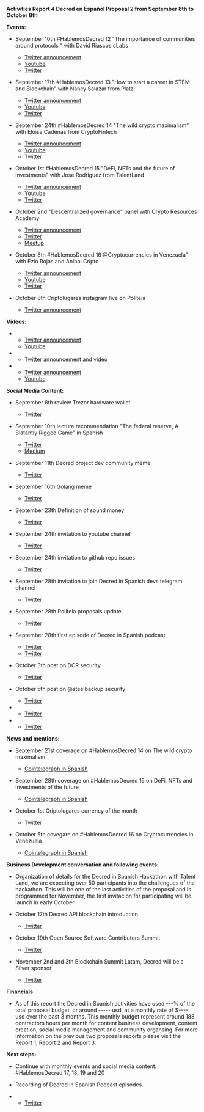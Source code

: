 **Activities Report 4 Decred en Español Proposal 2 from September 8th to October 8th**

**Events:**

-  September 10th #HablemosDecred 12 "The importance of communities around protocols " with David Riascos cLabs 
    - [Twitter announcement](https://twitter.com/Decred_ES/status/1304153821631791104) 
    - [Youtube](https://youtu.be/QC5_1PqJb_4)
    - [Twitter](https://twitter.com/Decred_ES/status/1303442515585101824)
    
-  September 17th #HablemosDecred 13 "How to start a career in STEM and Blockchain" with Nancy Salazar from Platzi
    - [Twitter announcement](https://twitter.com/Decred_ES/status/1305595709257846785)
    - [Youtube](https://youtu.be/f_ppC-GVDk8)
    - [Twitter](https://twitter.com/Decred_ES/status/1306401184413102082)
  
-  September 24th #HablemosDecred 14 "The wild crypto maximalism" with Eloisa Cadenas from CryptoFintech
    - [Twitter announcement](https://twitter.com/Decred_ES/status/1308582624772927494)
    - [Youtube](https://youtu.be/EGaMhQX3Wd4)
    - [Twitter](https://twitter.com/Decred_ES/status/1308958448713859082)

-  October 1st #HablemosDecred 15 "DeFi, NFTs and the future of investments" with Jose Rodriguez from TalentLand
    - [Twitter announcement](https://twitter.com/Decred_ES/status/1310685771884625920)
    - [Youtube](https://www.youtube.com/watch?v=wkT01O_mRZk)
    - [Twitter](https://twitter.com/Decred_ES/status/1311018033247387650)

-  October 2nd "Descentralized governance" panel with Crypto Resources Academy 
    - [Twitter announcement](https://twitter.com/Decred_ES/status/1310961312105672705)
    - [Twitter](https://twitter.com/Decred_ES/status/1312150389160988673) 
    - [Meetup](https://www.meetup.com/es/Crypto-Resources/events/273511090/?isFirstPublish=true) 
  
-  October 8th #HablemosDecred 16 @Cryptocurrencies in Venezuela" with Ezio Rojas and Anibal Cripto
    - [Twitter announcement](https://twitter.com/Decred_ES/status/1313526622927171585)
    - [Youtube](https://www.youtube.com/watch?v=xxNFxZJuOwA)
    - [Twitter](https://twitter.com/Decred_ES/status/1314347838348972033)
    
-  October 8th Criptolugares instagram live on Politeia 
    - [Twitter announcement](https://twitter.com/Decred_ES/status/1313869491160444929)
 

**Videos:**

-   
    - [Twitter announcement]()
    - [Youtube]()

-  
    - [Twitter announcement and video]()
  
-  
    - [Twitter announcement]()
    - [Youtube]()

**Social Media Content:**

-   September 8th review Trezor hardware wallet
    - [Twitter](https://twitter.com/Decred_ES/status/1303427967201181703)

-   September 10th lecture recommendation "The federal reserve, A Blatantly Rigged Game" in Spanish 
    - [Twitter](https://twitter.com/Decred_ES/status/1303927610263638017) 
    - [Medium](https://medium.com/decred-es/la-reserva-federal-un-sistema-realmente-manipulado-d40dedcc619b) 

-   September 11th Decred project dev community meme
    - [Twitter](https://twitter.com/Decred_ES/status/1304527836565381120) 

-   September 16th Golang meme
    - [Twitter](https://twitter.com/Decred_ES/status/1306677059201183744) 

-   September 23th Definition of sound money 
    - [Twitter](https://twitter.com/Decred_ES/status/1308882222934564867) 

-   September 24th invitation to youtube channel
    - [Twitter](https://twitter.com/Decred_ES/status/1309160777404874758)

-   September 24th invitation to github repo issues 
    - [Twitter](https://twitter.com/Decred_ES/status/1309220480390492172) 
    
-   September 28th invitation to join Decred in Spanish devs telegram channel
    - [Twitter](https://twitter.com/Decred_ES/status/1310602565218902016) 
    
-   September 28th Politeia proposals update 
    - [Twitter](https://twitter.com/Decred_ES/status/1310601982567219201) 
    
-   September 28th first episode of Decred in Spanish podcast 
    - [Twitter](https://twitter.com/Decred_ES/status/1310654270056923136) 
    - [Twitter](https://twitter.com/Decred_ES/status/1310055071200292869)

-   October 3th post on DCR security 
    - [Twitter](https://twitter.com/Decred_ES/status/1312467521686044673)
    
-   October 5th post on @steelbackup security 
    - [Twitter](https://twitter.com/Decred_ES/status/1313192687722520577)
    
-    
    - [Twitter]()
    
-    
    - [Twitter]()
  

**News and mentions:**

-  September 21st coverage on #HablemosDecred 14 on The wild crypto maximalism 
    - [Cointelegraph in Spanish](https://es.cointelegraph.com/news/virtual-talk-where-does-the-concept-of-maximalist-come-from)

-  September 28th coverage on #HablemosDecred 15 on DeFi, NFTs and investments of the future
    - [Cointelegraph in Spanish](https://es.cointelegraph.com/news/there-will-be-a-new-edition-of-lets-talk-decred-about-defi-nfts-and-the-future-of-investments)
    
-  October 1st Criptolugares currency of the month 
    - [Twitter](https://twitter.com/criptolugares/status/1311680366328111105)
    
-  October 5th covegare on #HablemosDecred 16 on Cryptocurrencies in Venezuela 
    - [Cointelegraph in Spanish](https://es.cointelegraph.com/news/the-next-meeting-of-lets-talk-decred-will-be-about-cryptocurrencies-in-venezuela)


**Business Development conversation and following events:**

- Organization of details for the Decred in Spanish Hackathon with Talent Land, we are expecting over 50 participants into the challengues of the hackathon. This will be one of the last activities of the proposal and is programmed for November, the first invitacion for participating will be launch in early October. 
    
-   October 17th Decred API blockchain introduction 
    - [Twitter](https://twitter.com/Decred_ES/status/1314031872658333698)
    
-   October 19th Open Source Software Contributors Summit 
    - [Twitter](https://twitter.com/Decred_ES/status/1314339020684525568)
    
-   November 2nd and 3th Blockchain Summit Latam, Decred will be a Silver sponsor 
    - [Twitter](https://twitter.com/BlockSummitLA/status/1313302075879677952)


**Financials**

- As of this report the Decred in Spanish activities have used ---% of the total proposal budget, or around ----- usd, at a monthly rate of $---- usd over the past 3 months. This monthly budget represent around 188 contractors hours per month for content business development, content creation, social media management and community organsing. For more information on the previous two proposals reports please visit the [Report 1](https://www.reddit.com/r/decred/comments/hn4sve/activities_report_decred_en_espa%C3%B1ol_proposal_2/), [Report 2](https://www.reddit.com/r/decred/comments/i7ue8h/activities_report_decred_en_espa%C3%B1ol_proposal_2/) and [Report 3](https://www.reddit.com/r/decred/comments/ip0uke/activities_report_3_decred_en_espa%C3%B1ol_proposal_2/). 

**Next steps:**

- Continue with monthly events and social media content: #HablemosDecred 17, 18, 19 and 20  
- Recording of Decred in Spanish Podcast episodes. 


-    
    - [Twitter]()
